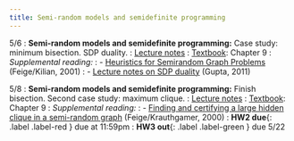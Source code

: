 ```yaml
---
title: Semi-random models and semidefinite programming
---
```


5/6
: **Semi-random models and semidefinite programming:** Case study: minimum bisection. SDP duality.
: [Lecture notes](https://vitercik.github.io/bwca/assets/notes/l11.pdf)
: [Textbook](https://searchworks.stanford.edu/view/13773968): Chapter 9
: *Supplemental reading:*
: - [Heuristics for Semirandom Graph Problems](https://searchworks.stanford.edu/articles/edsbl__RN112103582) (Feige/Kilian, 2001)
: - [Lecture notes on SDP duality](https://www.cs.cmu.edu/afs/cs.cmu.edu/academic/class/15859-f11/www/notes/lecture12.pdf) (Gupta, 2011)

5/8
: **Semi-random models and semidefinite programming:** Finish bisection. Second case study: maximum clique.
: [Lecture notes](https://vitercik.github.io/bwca/assets/notes/l11.pdf)
: [Textbook](https://searchworks.stanford.edu/view/13773968): Chapter 9
: *Supplemental reading:*
: - [Finding and certifying a large hidden clique in a semi-random graph](https://onlinelibrary.wiley.com/doi/abs/10.1002/%28SICI%291098-2418%28200003%2916%3A2%3C195%3A%3AAID-RSA5%3E3.0.CO%3B2-A) (Feige/Krauthgamer, 2000)
: **HW2 due**{: .label .label-red } due at 11:59pm
: **HW3 out**{: .label .label-green } due 5/22
